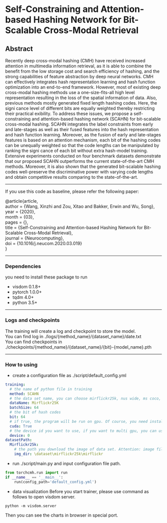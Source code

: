 # Self-Constraining and Attention-based Hashing Network for Bit-Scalable Cross-Modal Retrieval

## Abstract

Recently deep cross-modal hashing (CMH) have received increased attention in multimedia information retrieval, as it is able to combine the benefit from the low storage cost and search efficiency of hashing, and the strong capabilities of feature abstraction by deep neural networks. CMH can effectively integrates hash representation learning and hash function optimization into an end-to-end framework. However, most of existing deep cross-modal hashing methods use a one-size-fits-all high level representation resulting in the loss of the spatial information of data. Also, previous methods mostly generated fixed length hashing codes. Here, the signi cance level of different bits are equally weighted thereby restricting their practical exibility. To address these issues, we propose a self-constraining and attention-based hashing network (SCAHN) for bit-scalable cross-modal hashing. SCAHN integrates the label constraints from early and late-stages as well as their fused features into the hash representation and hash function learning. Moreover, as the fusion of early and late-stages features is based on an attention mechanism, each bit of the hashing codes can be unequally weighted so that the code lengths can be manipulated by ranking the signi cance of each bit without extra hash-model training. Extensive experiments conducted on four benchmark datasets demonstrate that our proposed SCAHN outperforms the current state-of-the-art CMH methods. Moreover, it is also shown that the generated bit-scalable hashing codes well-preserve the discriminative power with varying code lengths and obtain competitive results comparing to the state-of-the-art.

------

If you use this code as baseline, please refer the following paper:

@article{article,  
author = {Wang, Xinzhi and Zou, Xitao and Bakker, Erwin and Wu, Song},    
year = {2020},    
month = {03},    
pages = {},  
title = {Self-Constraining and Attention-based Hashing Network for Bit-Scalable Cross-Modal Retrieval},    
journal = {Neurocomputing},   
doi = {10.1016/j.neucom.2020.03.019}   
}  

---
### Dependencies 
you need to install these package to run
- visdom 0.1.8+
- pytorch 1.0.0+
- tqdm 4.0+  
- python 3.5+
----
### Logs and checkpoints

The training will create a log and checkpoint to store the model. \
You can find log in ./logs/\{method_name\}/\{dataset_name\}/date.txt \
You can find checkpoints in ./checkpoints/\{method_name\}/\{dataset_name\}/\{bit\}-\{model_name\}.pth

----
### How to using
- create a configuration file as ./script/default_config.yml
```yaml
training:
  # the name of python file in training
  method: SCAHN
  # the data set name, you can choose mirflickr25k, nus wide, ms coco, iapr tc-12
  dataName: Mirflickr25K
  batchSize: 64
  # the bit of hash codes
  bit: 64
  # if true, the program will be run on gpu. Of course, you need install 'cuda' and 'cudnn' better.
  cuda: True
  # the device id you want to use, if you want to multi gpu, you can use [id1, id2]
  device: 0
datasetPath:
  Mirflickr25k:
    # the path you download the image of data set. Attention: image files, not mat file.
    img_dir: \dataset\mirflickr25k\mirflickr

```
- run ./script/main.py and input configuration file path.
```python
from torchcmh.run import run
if __name__ == '__main__':
    run(config_path='default_config.yml')
```
- data visualization
Before you start trainer, please use command as follows to open visdom server.
```shell script
python -m visdom.server
```
Then you can see the charts in browser in special port.



